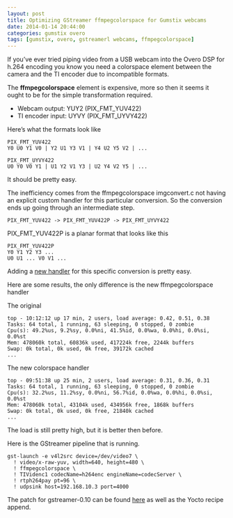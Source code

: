 ```yaml
---
layout: post
title: Optimizing GStreamer ffmpegcolorspace for Gumstix webcams
date: 2014-01-14 20:44:00
categories: gumstix overo
tags: [gumstix, overo, gstreamerl webcams, ffmpegcolorspace]
---
```


If you’ve ever tried piping video from a USB webcam into the Overo DSP for h.264 encoding you know you need a colorspace element between the camera and the TI encoder due to incompatible formats.

The **ffmpegcolorspace** element is expensive, more so then it seems it ought to be for the simple transformation required.

- Webcam output: YUY2 (PIX\_FMT\_YUV422)
- TI encoder input: UYVY (PIX\_FMT\_UYVY422)

Here’s what the formats look like

    PIX_FMT_YUV422
    Y0 U0 Y1 V0 | Y2 U1 Y3 V1 | Y4 U2 Y5 V2 | ...
 
    PIX_FMT_UYVY422
    U0 Y0 V0 Y1 | U1 Y2 V1 Y3 | U2 Y4 V2 Y5 | ...

It should be pretty easy.

The inefficiency comes from the ffmpegcolorspace imgconvert.c not having an explicit custom handler for this particular conversion. So the conversion ends up going through an intermediate step.


    PIX_FMT_YUV422 -> PIX_FMT_YUV422P -> PIX_FMT_UYVY422

PIX\_FMT\_YUV422P is a planar format that looks like this

    PIX_FMT_YUV422P
    Y0 Y1 Y2 Y3 ...
    U0 U1 ... V0 V1 ...


Adding a [new handler][new-handler] for this specific conversion is pretty easy.

Here are some results, the only difference is the new ffmpegcolorspace handler

The original

    top - 10:12:12 up 17 min, 2 users, load average: 0.42, 0.51, 0.38
    Tasks: 64 total, 1 running, 63 sleeping, 0 stopped, 0 zombie
    Cpu(s): 49.2%us, 9.2%sy, 0.0%ni, 41.5%id, 0.0%wa, 0.0%hi, 0.0%si, 0.0%st
    Mem: 478060k total, 60836k used, 417224k free, 2244k buffers
    Swap: 0k total, 0k used, 0k free, 39172k cached
    ...

The new colorspace handler

    top - 09:51:38 up 25 min, 2 users, load average: 0.31, 0.36, 0.31
    Tasks: 64 total, 1 running, 63 sleeping, 0 stopped, 0 zombie
    Cpu(s): 32.2%us, 11.2%sy, 0.0%ni, 56.7%id, 0.0%wa, 0.0%hi, 0.0%si, 0.0%st
    Mem: 478060k total, 43104k used, 434956k free, 1868k buffers
    Swap: 0k total, 0k used, 0k free, 21840k cached
    ...

The load is still pretty high, but it is better then before.

Here is the GStreamer pipeline that is running.

    gst-launch -e v4l2src device=/dev/video7 \
      ! video/x-raw-yuv, width=640, height=480 \
      ! ffmpegcolorspace \
      ! TIVidenc1 codecName=h264enc engineName=codecServer \
      ! rtph264pay pt=96 \
      ! udpsink host=192.168.10.3 port=4000


The patch for gstreamer-0.10 can be found [here][colorspace-repo] as well as the Yocto recipe append.


[new-handler]: https://github.com/scottellis/colorspace/blob/master/gst/add-yuv422-to-uyvy422-conversion.patch
[colorspace-repo]: https://github.com/scottellis/colorspace/tree/master/gst
